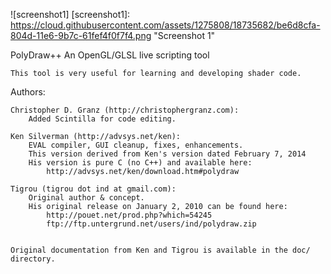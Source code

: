 ![screenshot1]
[screenshot1]: https://cloud.githubusercontent.com/assets/1275808/18735682/be6d8cfa-804d-11e6-9b7c-61fef4f0f7f4.png "Screenshot 1"

PolyDraw++
An OpenGL/GLSL live scripting tool

	This tool is very useful for learning and developing shader code.

Authors:

	Christopher D. Granz (http://christophergranz.com):
		Added Scintilla for code editing.

	Ken Silverman (http://advsys.net/ken):
		EVAL compiler, GUI cleanup, fixes, enhancements.
		This version derived from Ken's version dated February 7, 2014
		His version is pure C (no C++) and available here:
			http://advsys.net/ken/download.htm#polydraw

	Tigrou (tigrou dot ind at gmail.com):
		Original author & concept.
		His original release on January 2, 2010 can be found here:
			http://pouet.net/prod.php?which=54245
			ftp://ftp.untergrund.net/users/ind/polydraw.zip
		 

	Original documentation from Ken and Tigrou is available in the doc/ directory.


